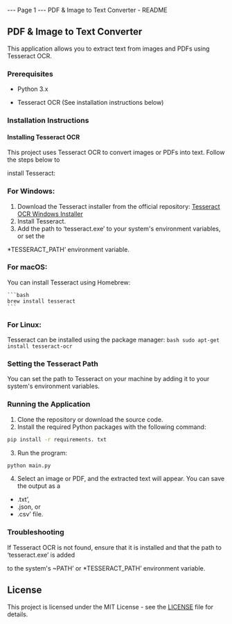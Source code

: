 --- Page 1 ---
PDF & Image to Text Converter - README

## PDF & Image to Text Converter

This application allows you to extract text from images and PDFs using Tesseract OCR.

### Prerequisites
- Python 3.x

- Tesseract OCR (See installation instructions below)

### Installation Instructions

#### Installing Tesseract OCR

This project uses Tesseract OCR to convert images or PDFs into text. Follow the steps below to

install Tesseract:

### For Windows:
1. Download the Tesseract installer from the official repository:
[Tesseract OCR Windows Installer](https://github.com/UB-Mannheim/tesseract/wiki)
2. Install Tesseract.
3. Add the path to ‘tesseract.exe’ to your system's environment variables, or set the

*TESSERACT_PATH’ environment variable.

### For macOS:

You can install Tesseract using Homebrew:

	```bash
	brew install tesseract
	```

### For Linux:
Tesseract can be installed using the package manager:
	```bash
	sudo apt-get install tesseract-ocr
	```

### Setting the Tesseract Path
You can set the path to Tesseract on your machine by adding it to your system's environment variables.

### Running the Application

1. Clone the repository or download the source code.
2. Install the required Python packages with the following command:

```bash
pip install -r requirements. txt
```
3. Run the program:
```bash
python main.py
```

4. Select an image or PDF, and the extracted text will appear. You can save the output as a 
* .txt’,
* .json, or 
* .csv’ file.

### Troubleshooting
If Tesseract OCR is not found, ensure that it is installed and that the path to ‘tesseract.exe’ is added

to the system's ~PATH’ or *TESSERACT_PATH’ environment variable.

## License

This project is licensed under the MIT License - see the [LICENSE](./LICENSE) file for details.



